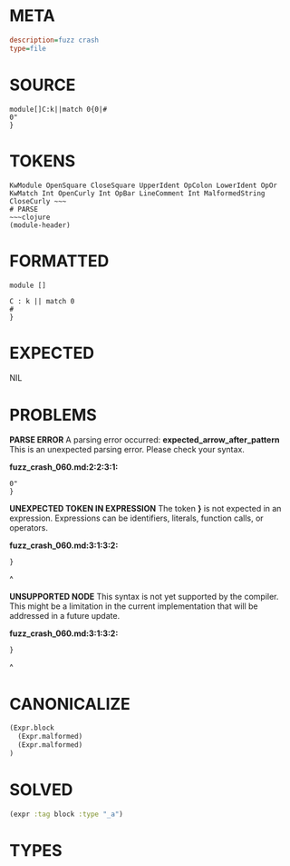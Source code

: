 # META
~~~ini
description=fuzz crash
type=file
~~~
# SOURCE
~~~roc
module[]C:k||match 0{0|#
0"
}
~~~
# TOKENS
~~~text
KwModule OpenSquare CloseSquare UpperIdent OpColon LowerIdent OpOr KwMatch Int OpenCurly Int OpBar LineComment Int MalformedString CloseCurly ~~~
# PARSE
~~~clojure
(module-header)
~~~
# FORMATTED
~~~roc
module []

C : k || match 0
#
}
~~~
# EXPECTED
NIL
# PROBLEMS
**PARSE ERROR**
A parsing error occurred: **expected_arrow_after_pattern**
This is an unexpected parsing error. Please check your syntax.

**fuzz_crash_060.md:2:2:3:1:**
```roc
0"
}
```


**UNEXPECTED TOKEN IN EXPRESSION**
The token **}** is not expected in an expression.
Expressions can be identifiers, literals, function calls, or operators.

**fuzz_crash_060.md:3:1:3:2:**
```roc
}
```
^


**UNSUPPORTED NODE**
This syntax is not yet supported by the compiler.
This might be a limitation in the current implementation that will be addressed in a future update.

**fuzz_crash_060.md:3:1:3:2:**
```roc
}
```
^


# CANONICALIZE
~~~clojure
(Expr.block
  (Expr.malformed)
  (Expr.malformed)
)
~~~
# SOLVED
~~~clojure
(expr :tag block :type "_a")
~~~
# TYPES
~~~roc
~~~
